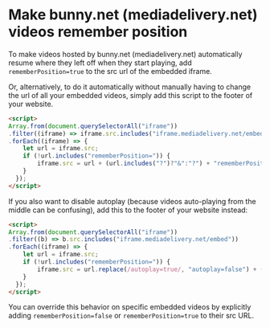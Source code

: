 # Make bunny.net (mediadelivery.net) videos remember position

To make videos hosted by bunny.net (mediadelivery.net) automatically resume where they left off when they start playing, add `rememberPosition=true` to the src url of the embedded iframe.

Or, alternatively, to do it automatically without manually having to change the url of all your embedded videos, simply add this script to the footer of your website.

```html
<script>
Array.from(document.querySelectorAll("iframe"))
.filter((iframe) => iframe.src.includes("iframe.mediadelivery.net/embed"))
.forEach((iframe) => {
    let url = iframe.src;
    if (!url.includes("rememberPosition=")) {
        iframe.src = url + (url.includes("?")?"&":"?") + "rememberPosition=true";
    }
  });
</script>
```

If you also want to disable autoplay (because videos auto-playing from the middle can be confusing), add this to the footer of your website instead:

```html
<script>
Array.from(document.querySelectorAll("iframe"))
.filter((b) => b.src.includes("iframe.mediadelivery.net/embed"))
.forEach((iframe) => {
    let url = iframe.src;
    if (!url.includes("rememberPosition=")) {
        iframe.src = url.replace(/autoplay=true/, "autoplay=false") + (url.includes("?")?"&":"?") + "rememberPosition=true";
    }
  });
</script>
```

You can override this behavior on specific embedded videos by explicitly adding `rememberPosition=false` or `rememberPosition=true` to their src URL.